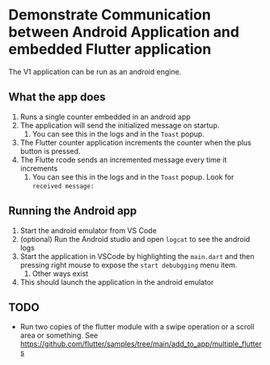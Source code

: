 # Demonstrate Communication between Android Application and embedded Flutter application

The V1 application can be run as an android engine.

## What the app does

1. Runs a single counter embedded in an android app
2. The application will send the initialized message on startup.
   1. You can see this in the logs and in the `Toast` popup.
3. The Flutter counter application increments the counter when the plus button is pressed.
4. The Flutte rcode sends an incremented message every time it increments
   1. You can see this in the logs and in the `Toast` popup.  Look for `received message:`

## Running the Android app

1. Start the android emulator from VS Code
2. (optional) Run the Android studio and open `logcat` to see the android logs
3. Start the application in VSCode by highlighting the `main.dart` and then pressing right mouse to expose the `start debubgging` menu item.
   1. Other ways exist
4. This should launch the application in the android emulator

## TODO

* Run two copies of the flutter module with a swipe operation or a scroll area or something.  See  <https://github.com/flutter/samples/tree/main/add_to_app/multiple_flutters>
